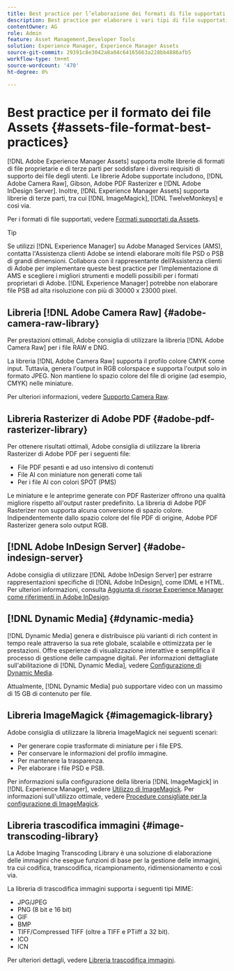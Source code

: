 ```yaml
---
title: Best practice per l’elaborazione dei formati di file supportati
description: Best practice per elaborare i vari tipi di file supportati utilizzando  [!DNL Experience Manager Assets].
contentOwner: AG
role: Admin
feature: Asset Management,Developer Tools
solution: Experience Manager, Experience Manager Assets
source-git-commit: 29391c8e3042a8a04c64165663a228bb4886afb5
workflow-type: tm+mt
source-wordcount: '470'
ht-degree: 0%

---
```


# Best practice per il formato dei file Assets {#assets-file-format-best-practices}

[!DNL Adobe Experience Manager Assets] supporta molte librerie di formati di file proprietarie e di terze parti per soddisfare i diversi requisiti di supporto dei file degli utenti. Le librerie Adobe supportate includono, [!DNL Adobe Camera Raw], Gibson, Adobe PDF Rasterizer e [!DNL Adobe InDesign Server]. Inoltre, [!DNL Experience Manager Assets] supporta librerie di terze parti, tra cui [!DNL ImageMagick], [!DNL TwelveMonkeys] e così via.

Per i formati di file supportati, vedere [Formati supportati da Assets](/help/assets/assets-formats.md).

>[!TIP]
>
>Se utilizzi [!DNL Experience Manager] su Adobe Managed Services (AMS), contatta l&#39;Assistenza clienti Adobe se intendi elaborare molti file PSD o PSB di grandi dimensioni. Collabora con il rappresentante dell’Assistenza clienti di Adobe per implementare queste best practice per l’implementazione di AMS e scegliere i migliori strumenti e modelli possibili per i formati proprietari di Adobe. [!DNL Experience Manager] potrebbe non elaborare file PSB ad alta risoluzione con più di 30000 x 23000 pixel.

## Libreria [!DNL Adobe Camera Raw] {#adobe-camera-raw-library}

Per prestazioni ottimali, Adobe consiglia di utilizzare la libreria [!DNL Adobe Camera Raw] per i file RAW e DNG.

La libreria [!DNL Adobe Camera Raw] supporta il profilo colore CMYK come input. Tuttavia, genera l&#39;output in RGB colorspace e supporta l&#39;output solo in formato JPEG. Non mantiene lo spazio colore del file di origine (ad esempio, CMYK) nelle miniature.

Per ulteriori informazioni, vedere [Supporto Camera Raw](/help/assets/camera-raw.md).

## Libreria Rasterizer di Adobe PDF {#adobe-pdf-rasterizer-library}

Per ottenere risultati ottimali, Adobe consiglia di utilizzare la libreria Rasterizer di Adobe PDF per i seguenti file:

* File PDF pesanti e ad uso intensivo di contenuti
* File AI con miniature non generati come tali
* Per i file AI con colori SPOT (PMS)

Le miniature e le anteprime generate con PDF Rasterizer offrono una qualità migliore rispetto all&#39;output raster predefinito. La libreria di Adobe PDF Rasterizer non supporta alcuna conversione di spazio colore. Indipendentemente dallo spazio colore del file PDF di origine, Adobe PDF Rasterizer genera solo output RGB.

## [!DNL Adobe InDesign Server] {#adobe-indesign-server}

Adobe consiglia di utilizzare [!DNL Adobe InDesign Server] per estrarre rappresentazioni specifiche di [!DNL Adobe InDesign], come IDML e HTML. Per ulteriori informazioni, consulta [Aggiunta di risorse Experience Manager come riferimenti in Adobe InDesign](/help/assets/managing-linked-subassets.md#refai).

## [!DNL Dynamic Media] {#dynamic-media}

[!DNL Dynamic Media] genera e distribuisce più varianti di rich content in tempo reale attraverso la sua rete globale, scalabile e ottimizzata per le prestazioni. Offre esperienze di visualizzazione interattive e semplifica il processo di gestione delle campagne digitali. Per informazioni dettagliate sull&#39;abilitazione di [!DNL Dynamic Media], vedere [Configurazione di Dynamic Media](/help/assets/config-dynamic.md).

Attualmente, [!DNL Dynamic Media] può supportare video con un massimo di 15 GB di contenuto per file.

## Libreria ImageMagick {#imagemagick-library}

Adobe consiglia di utilizzare la libreria ImageMagick nei seguenti scenari:

* Per generare copie trasformate di miniature per i file EPS.
* Per conservare le informazioni del profilo immagine.
* Per mantenere la trasparenza.
* Per elaborare i file PSD e PSB.

Per informazioni sulla configurazione della libreria [!DNL ImageMagick] in [!DNL Experience Manager], vedere [Utilizzo di ImageMagick](/help/assets/media-handlers.md#an-example-using-imagemagick). Per informazioni sull&#39;utilizzo ottimale, vedere [Procedure consigliate per la configurazione di ImageMagick](/help/assets/best-practices-for-imagemagick.md).

## Libreria trascodifica immagini {#image-transcoding-library}

La Adobe Imaging Transcoding Library è una soluzione di elaborazione delle immagini che esegue funzioni di base per la gestione delle immagini, tra cui codifica, transcodifica, ricampionamento, ridimensionamento e così via.

La libreria di trascodifica immagini supporta i seguenti tipi MIME:

* JPG/JPEG
* PNG (8 bit e 16 bit)
* GIF
* BMP
* TIFF/Compressed TIFF (oltre a TIFF e PTiiff a 32 bit).
* ICO
* ICN

Per ulteriori dettagli, vedere [Libreria trascodifica immagini](/help/assets/imaging-transcoding-library.md).

